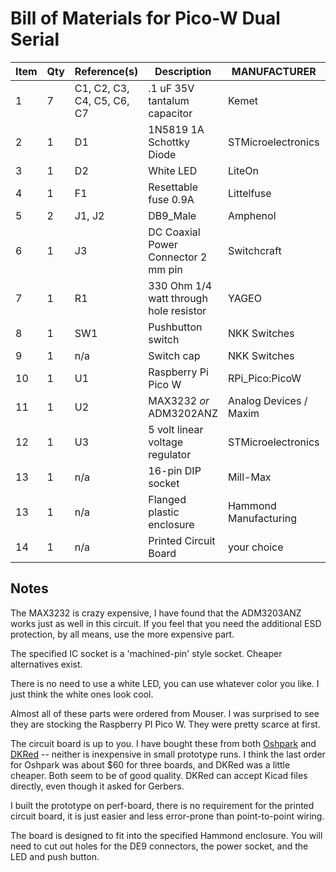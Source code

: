 # Bill of Materials for Pico-W Dual Serial

| Item | Qty | Reference(s)               | Description                            | MANUFACTURER           | Part Number                  |
|------|-----|----------------------------|----------------------------------------|------------------------|------------------------------|
| 1    | 7   | C1, C2, C3, C4, C5, C6, C7 | .1 uF 35V tantalum capacitor           | Kemet                  | T350A104M035AT               | 
| 2    | 1   | D1                         | 1N5819 1A Schottky Diode               | STMicroelectronics     | 1N5819                       |
| 3    | 1   | D2                         | White LED                              | LiteOn                 | LTW-420D7                    |
| 4    | 1   | F1                         | Resettable fuse 0.9A                   | Littelfuse             | RUEF090                      |
| 5    | 2   | J1, J2                     | DB9_Male                               | Amphenol               | L717SDE09PA4CH4RC309         |
| 6    | 1   | J3                         | DC Coaxial Power Connector 2 mm pin    | Switchcraft            | RAPC722X                     |
| 7    | 1   | R1                         | 330 Ohm 1/4 watt through hole resistor | YAGEO                  | CFR-25JT-52-330R             |
| 8    | 1   | SW1                        | Pushbutton switch                      | NKK Switches           | GB215AHB                     |
| 9    | 1   | n/a                        | Switch cap                             | NKK Switches           | AT4063                       |
| 10   | 1   | U1                         | Raspberry Pi Pico W                    | RPi_Pico:PicoW         | parts:RPi_PicoW_SMD_TH       |
| 11   | 1   | U2                         | MAX3232 *or* ADM3202ANZ                | Analog Devices / Maxim | MAX3232ECPE+ *or* ADM3202ANZ |
| 12   | 1   | U3                         | 5 volt linear voltage regulator        | STMicroelectronics     | L7805CV                      |
| 13   | 1   | n/a                        | 16-pin DIP socket                      | Mill-Max               | 110-47-316-41-001000         |
| 13   | 1   | n/a                        | Flanged plastic enclosure              | Hammond Manufacturing  | 1591XXSFLBK                  | 
| 14   | 1   | n/a                        | Printed Circuit Board                  | your choice            | n/a                          |

## Notes

The MAX3232 is crazy expensive, I have found that the ADM3203ANZ works just as well in this circuit.  If you feel that
you need the additional ESD protection, by all means, use the more expensive part.  

The specified IC socket is a 'machined-pin' style socket.  Cheaper alternatives exist.

There is no need to use a white LED, you can use whatever color you like.  I just think the white ones look cool.

Almost all of these parts were ordered from Mouser.  I was surprised to see they are stocking the Raspberry PI Pico W.
They were pretty scarce at first.  

The circuit board is up to you.  I have bought these from both [Oshpark](https://www.oshpark.com) and 
[DKRed](https://www.digikey.com/en/resources/dkred) -- neither is inexpensive in small prototype runs.  I think the 
last order for Oshpark was about $60 for three boards, and DKRed was a little cheaper.  Both seem to be of good 
quality.  DKRed can accept Kicad files directly, even though it asked for Gerbers.  

I built the prototype on perf-board, there is no requirement for the printed circuit board, it is just
easier and less error-prone than point-to-point wiring.

The board is designed to fit into the specified Hammond enclosure.  You will need to cut out holes for the DE9 
connectors, the power socket, and the LED and push button.